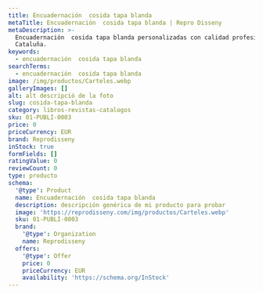 ```yaml
---
title: Encuadernación  cosida tapa blanda
metaTitle: Encuadernación  cosida tapa blanda | Repro Disseny
metaDescription: >-
  Encuadernación  cosida tapa blanda personalizadas con calidad profesional en
  Cataluña.
keywords:
  - encuadernación  cosida tapa blanda
searchTerms:
  - encuadernación  cosida tapa blanda
image: /img/productos/Carteles.webp
galleryImages: []
alt: alt descripció de la foto
slug: cosida-tapa-blanda
category: libros-revistas-catalogos
sku: 01-PUBLI-0003
price: 0
priceCurrency: EUR
brand: Reprodisseny
inStock: true
formFields: []
ratingValue: 0
reviewCount: 0
type: producto
schema:
  '@type': Product
  name: Encuadernación  cosida tapa blanda
  description: descripción genérica de mi producto para probar
  image: 'https://reprodisseny.com/img/productos/Carteles.webp'
  sku: 01-PUBLI-0003
  brand:
    '@type': Organization
    name: Reprodisseny
  offers:
    '@type': Offer
    price: 0
    priceCurrency: EUR
    availability: 'https://schema.org/InStock'
---
```


